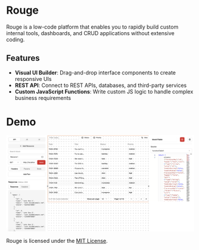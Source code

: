 # Rouge

Rouge is a low-code platform that enables you to rapidly build custom internal tools, dashboards, and CRUD applications without extensive coding.

## Features

- **Visual UI Builder**: Drag-and-drop interface components to create responsive UIs
- **REST API**: Connect to REST APIs, databases, and third-party services
- **Custom JavaScript Functions**: Write custom JS logic to handle complex business requirements

# Demo
![Alt text](demo/demo.png "Optional Title")

Rouge is licensed under the [MIT License](LICENSE).